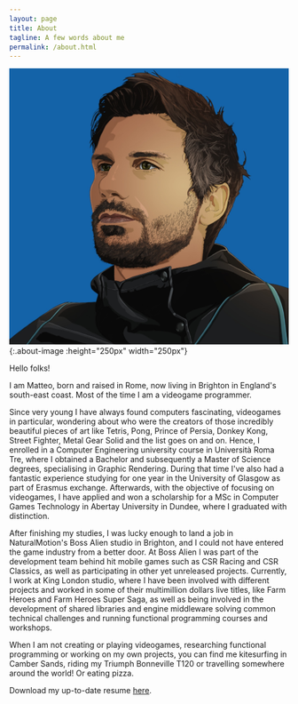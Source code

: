 ```yaml
---
layout: page
title: About
tagline: A few words about me
permalink: /about.html
---
```


![](images/Boss_Alien_Matteo.jpg){:.about-image :height="250px" width="250px"}

Hello folks!

I am Matteo, born and raised in Rome, now living in Brighton in England's south-east coast. Most of the time I am a videogame programmer.

Since very young I have always found computers fascinating, videogames in particular, wondering about who were the creators of those incredibly beautiful pieces of art like Tetris, Pong, Prince of Persia, Donkey Kong, Street Fighter, Metal Gear Solid and the list goes on and on. Hence, I enrolled in a Computer Engineering university course in Università Roma Tre, where I obtained a Bachelor and subsequently a Master of Science degrees, specialising in Graphic Rendering. During that time I've also had a fantastic experience studying for one year in the University of Glasgow as part of Erasmus exchange. Afterwards, with the objective of focusing on videogames, I have applied and won a scholarship for a MSc in Computer Games Technology in Abertay University in Dundee, where I graduated with distinction.

After finishing my studies, I was lucky enough to land a job in NaturalMotion's Boss Alien studio in Brighton, and I could not have entered the game industry from a better door. At Boss Alien I was part of the development team behind hit mobile games such as CSR Racing and CSR Classics, as well as participating in other yet unreleased projects. Currently, I work at King London studio, where I have been involved with different projects and worked in some of their multimillion dollars live titles, like Farm Heroes and Farm Heroes Super Saga, as well as being involved in the development of shared libraries and engine middleware solving common technical challenges and running functional programming courses and workshops.

When I am not creating or playing videogames, researching functional programming or working on my own projects, you can find me kitesurfing in Camber Sands, riding my Triumph Bonneville T120 or travelling somewhere around the world! Or eating pizza.

Download my up-to-date resume [here](https://docs.google.com/document/d/1muXM6M9kqN3bVmMhUh3fF_A9fEMr6FRRkmToSfd0-UU/edit?usp=sharing).
